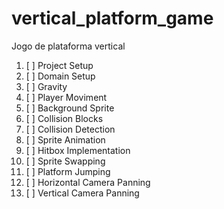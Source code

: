 # vertical_platform_game
Jogo de plataforma vertical

1. [ ] Project Setup
1. [ ] Domain Setup
1. [ ] Gravity
1. [ ] Player Moviment
1. [ ] Background Sprite   
1. [ ] Collision Blocks   
1. [ ] Collision Detection
1. [ ] Sprite Animation
1. [ ] Hitbox Implementation
1. [ ] Sprite Swapping
1. [ ] Platform Jumping
1. [ ] Horizontal Camera Panning
1. [ ] Vertical Camera Panning

